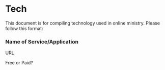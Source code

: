 # Tech

This document is for compiling technology used in online ministry. Please follow this format:

### Name of Service/Application

URL

Free or Paid?
